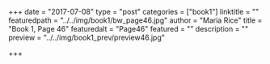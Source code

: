 +++
date = "2017-07-08"
type = "post"
categories = ["book1"]
linktitle = ""
featuredpath = "../../img/book1/bw_page46.jpg"
author = "Maria Rice"
title = "Book 1, Page 46"
featuredalt = "Page46"
featured = ""
description = ""
preview = "../../img/book1_prev/preview46.jpg"

+++

